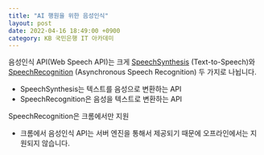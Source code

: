```yaml
---
title: "AI 행원을 위한 음성인식"
layout: post
date: 2022-04-16 18:49:00 +0900
category: KB 국민은행 IT 아카데미
---
```


음성인식 API(Web Speech API)는 크게 [SpeechSynthesis](https://developer.mozilla.org/en-US/docs/Web/API/SpeechSynthesis) (Text-to-Speech)와 [SpeechRecognition](https://developer.mozilla.org/en-US/docs/Web/API/SpeechRecognition) (Asynchronous Speech Recognition) 두 가지로 나뉩니다.

- SpeechSynthesis는 텍스트를 음성으로 변환하는 API
- SpeechRecognition은 음성을 텍스트로 변환하는 API

SpeechRecognition은 크롬에서만 지원

- 크롬에서 음성인식 API는 서버 엔진을 통해서 제공되기 때문에 오프라인에서는 지원되지 않습니다.
